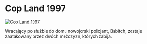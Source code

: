 Cop Land 1997 
=============
[![Cop Land 1997 ](http://vidos.pl/images/player.gif)](http://vidos.pl/cop-land-1997)

 Wracający po służbie do domu nowojorski policjant, Babitch, zostaje zaatakowany przez dwóch mężczyzn, których zabija.
